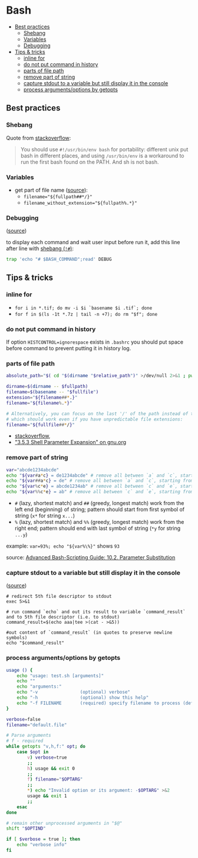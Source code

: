 # Bash

<!-- MarkdownTOC autolink="true" lowercase="all" uri_encoding="false" -->

- [Best practices](#best-practices)
    - [Shebang](#shebang)
    - [Variables](#variables)
    - [Debugging](#debugging)
- [Tips & tricks](#tips--tricks)
    - [inline for](#inline-for)
    - [do not put command in history](#do-not-put-command-in-history)
    - [parts of file path](#parts-of-file-path)
    - [remove part of string](#remove-part-of-string)
    - [capture stdout to a variable but still display it in the console](#capture-stdout-to-a-variable-but-still-display-it-in-the-console)
    - [process arguments/options by getopts](#process-argumentsoptions-by-getopts)

<!-- /MarkdownTOC -->


## Best practices

### Shebang

Quote from [stackoverflow](http://stackoverflow.com/questions/10376206/what-is-the-preferred-bash-shebang):
> You should use `#!/usr/bin/env bash` for portability:
> different unix put bash in different places,
> and using `/usr/bin/env` is a workaround to run the first bash found on the PATH.
> And sh is not bash.


### Variables

- get part of file name ([source](https://stackoverflow.com/questions/18845814/bash-extracting-file-basename-from-long-path)):
    - `filename="${fullpath##*/}"`
    - `filename_without_extension="${fullpath%.*}"`


### Debugging

([source](https://habr.com/ru/post/666982/))

to display each command and wait user input before run it, add this line after line with [shebang (`!#`)](#shebang):

```bash
trap 'echo "# $BASH_COMMAND";read' DEBUG
```


## Tips & tricks

### inline for

- ```for i in *.tif; do mv -i $i `basename $i .tif`; done```
- ```for f in $(ls -1t *.7z | tail -n +7); do rm "$f"; done```


### do not put command in history

If option `HISTCONTROL=ignorespace` exists in `.bashrc`
you should put space before command to prevent putting it in history log.


### parts of file path

```bash
absolute_path="$( cd "$(dirname "$relative_path")" >/dev/null 2>&1 ; pwd -P )"

dirname=$(dirname -- $fullpath)
filename=$(basename -- "$fullfile")
extension="${filename##*.}"
filename="${filename%.*}"

# Alternatively, you can focus on the last '/' of the path instead of the '.'
# which should work even if you have unpredictable file extensions:
filename="${fullfile##*/}"
```

- [stackoverflow](https://stackoverflow.com/questions/965053/extract-filename-and-extension-in-bash),
- ["3.5.3 Shell Parameter Expansion" on gnu.org](http://www.gnu.org/software/bash/manual/html_node/Shell-Parameter-Expansion.html)


### remove part of string

```bash
var="abcde1234abcde"
echo "${var#a*c} = de1234abcde" # remove all between `a` and `c`, starting from left side, shortest match
echo "${var##a*c} = de" # remove all between `a` and `c`, starting from left side, longest match
echo "${var%c*e} = abcde1234ab" # remove all between `c` and `e`, starting from right side, shortest match
echo "${var%%c*e} = ab" # remove all between `c` and `e`, starting from right side, longest match
```

- `#` (lazy, shortest match) and `##` (greedy, longest match) work from the left end (beginning) of string;
pattern should start from first symbol of string (`x*` for string `x...`)
- `%` (lazy, shortest match) and `%%` (greedy, longest match) work from the right end;
pattern should end with last symbol of string (`*y` for string `...y`)

example: `var=93%; echo "${var%\%}"` shows `93`

source: [Advanced Bash-Scripting Guide: 10.2. Parameter Substitution](https://tldp.org/LDP/abs/html/parameter-substitution.html#PSOREX1)


### capture stdout to a variable but still display it in the console
([source](https://stackoverflow.com/a/12451419))

```
# redirect 5th file descriptor to stdout
exec 5>&1

# run command `echo` and out its result to variable `command_result` and to 5th file descriptor (i.e. to stdout)
command_result=$(echo aaa|tee >(cat - >&5))

#out content of `command_result` (in quotes to preserve newline symbols)
echo "$command_result"
```


### process arguments/options by getopts

```bash
usage () {
    echo "usage: test.sh [arguments]"
    echo ""
    echo "arguments:"
    echo "-v                (optional) verbose"
    echo "-h                (optional) show this help"
    echo "-f FILENAME       (required) specify filename to process (default 'default.file')"
}

verbose=false
filename="default.file"

# Parse arguments
# f - required
while getopts "v,h,f:" opt; do
    case $opt in
        v) verbose=true
        ;;
        h) usage && exit 0
        ;;
        f) filename="$OPTARG"
        ;;
        *) echo "Invalid option or its argument: -$OPTARG" >&2
        usage && exit 1
        ;;
    esac
done

# remain other unprocessed arguments in "$@"
shift "$OPTIND"

if [ $verbose = true ]; then
    echo "verbose info"
fi
```
